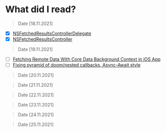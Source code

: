 # **What did I read?**

> Date [18.11.2021]

- [x] [NSFetchedResultsControllerDelegate](https://developer.apple.com/documentation/coredata/nsfetchedresultscontrollerdelegate)
- [x] [NSFetchedResultsController](https://developer.apple.com/documentation/coredata/nsfetchedresultscontroller)

> Date [19.11.2021]

- [ ] [Fetching Remote Data With Core Data Background Context in iOS App]([https://](https://medium.com/swift2go/fetching-remote-data-with-core-data-background-context-in-ios-app-224dad15ef6c))
- [ ] [Fixing pyramid of doom/nested callbacks, Async-Await style](https://swiftlyanand.medium.com/fixing-pyramid-of-doom-nested-callbacks-async-await-style-50fcaadf7024)

> Date [20.11.2021]

> Date [21.11.2021]

> Date [22.11.2021]

> Date [23.11.2021]

> Date [24.11.2021]

> Date [25.11.2021]
